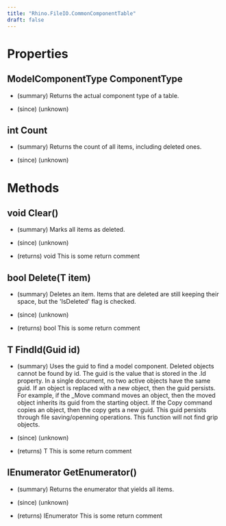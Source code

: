 ```yaml
---
title: "Rhino.FileIO.CommonComponentTable"
draft: false
---
```


# Properties
## ModelComponentType ComponentType
- (summary) 
     Returns the actual component type of a table.
     
- (since) (unknown)
## int Count
- (summary) 
     Returns the count of all items, including deleted ones.
     
- (since) (unknown)
# Methods
## void Clear()
- (summary) 
     Marks all items as deleted.
     
- (since) (unknown)
- (returns) void This is some return comment
## bool Delete(T item)
- (summary) 
     Deletes an item. Items that are deleted are still keeping their space, but the 'IsDeleted' flag is checked.
     
- (since) (unknown)
- (returns) bool This is some return comment
## T FindId(Guid id)
- (summary) 
     Uses the guid to find a model component. Deleted objects cannot be found by id.
     The guid is the value that is stored in the .Id property.
     In a single document, no two active objects have the same guid. If an object is
     replaced with a new object, then the guid  persists. For example, if the _Move command
     moves an object, then the moved object inherits its guid from the starting object.
     If the Copy command copies an object, then the copy gets a new guid. This guid persists
     through file saving/openning operations. This function will not find grip objects.
     
- (since) (unknown)
- (returns) T This is some return comment
## IEnumerator<T> GetEnumerator()
- (summary) 
     Returns the enumerator that yields all items.
     
- (since) (unknown)
- (returns) IEnumerator<T> This is some return comment
